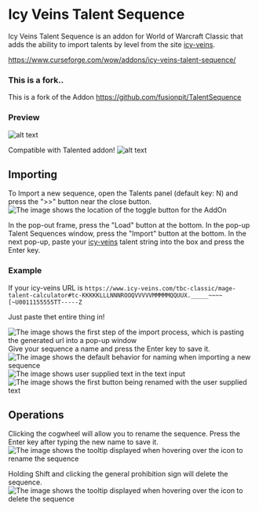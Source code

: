 # Icy Veins Talent Sequence
Icy Veins Talent Sequence is an addon for World of Warcraft Classic that adds the ability to import talents by level from the site [icy-veins](https://icy-veins.com/).

https://www.curseforge.com/wow/addons/icy-veins-talent-sequence/


### This is a fork..
This is a fork of the Addon https://github.com/fusionpit/TalentSequence

### Preview


![alt text](https://i.imgur.com/ksMoCtu.png "Talent Sequence demo")

Compatible with Talented addon!
![alt text](https://i.imgur.com/Ac5Y2Q0.jpg "Talented Talent Sequence")

## Importing
To Import a new sequence, open the Talents panel (default key: N) and press the "&gt;&gt;" button near the close button.  
![The image shows the location of the toggle button for the AddOn](https://i.imgur.com/BSh7rOy.png "Toggling main window")

In the pop-out frame, press the "Load" button at the bottom.  In the pop-up Talent Sequences window, press the "Import" button at the bottom.  In the next pop-up, paste your [icy-veins](https://icy-veins.com/) talent string into the box and press the Enter key.

### Example

If your icy-veins URL is `https://www.icy-veins.com/tbc-classic/mage-talent-calculator#tc-KKKKKLLLNNNROOQVVVVVMMMMMQQUUX._____~~~~[~U0011155555TT-----Z`

Just paste thet entire thing in!

![The image shows the first step of the import process, which is pasting the generated url into a pop-up window](https://i.imgur.com/DUJh59v.png "Pasting URL")
Give your sequence a name and press the Enter key to save it.  
![The image shows the default behavior for naming when importing a new sequence](https://i.imgur.com/QWxV3aG.png "Default name")
![The image shows user supplied text in the text input](https://i.imgur.com/RIkJt66.png "New name entered")
![The image shows the first button being renamed with the user supplied text](https://i.imgur.com/4l62nKw.png "New button name")

## Operations
Clicking the cogwheel will allow you to rename the sequence.  Press the Enter key after typing the new name to save it.  
![The image shows the tooltip displayed when hovering over the icon to rename the sequence](https://i.imgur.com/Dub1Qyx.png "Rename icon")

Holding Shift and clicking the general prohibition sign will delete the sequence.  
![The image shows the tooltip displayed when hovering over the icon to delete the sequence](https://i.imgur.com/F0UKQj8.png "Delete icon")
